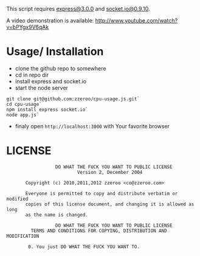 This script requires express@3.0.0 and socket.io@0.9.10.

A video demonstration is available: http://www.youtube.com/watch?v=bPYgx9V6qAk

# Usage/ Installation
- clone the github repo to somewhere
- cd in  repo dir
- install express and socket.io   
- start the node server   

```shell
git clone git@github.com:zzeroo/cpu-usage.js.git`
cd cpu-usage`
npm install express socket.io`
node app.js`
```

- finaly open `http://localhost:3000` with Your favorite browser


# LICENSE
```
                  DO WHAT THE FUCK YOU WANT TO PUBLIC LICENSE
                          Version 2, December 2004

       Copyright (c) 2010,2011,2012 zzeroo <co@zzeroo.com>

       Everyone is permitted to copy and distribute verbatim or modified
       copies of this license document, and changing it is allowed as long
       as the name is changed.

                  DO WHAT THE FUCK YOU WANT TO PUBLIC LICENSE
         TERMS AND CONDITIONS FOR COPYING, DISTRIBUTION AND MODIFICATION

        0. You just DO WHAT THE FUCK YOU WANT TO.
```

